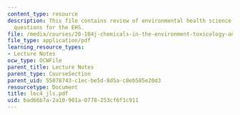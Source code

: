 ```yaml
---
content_type: resource
description: This file contains review of environmental health science paradigm, The
  questions for the EHS.
file: /media/courses/20-104j-chemicals-in-the-environment-toxicology-and-public-health-be-104j-spring-2005/bad66b7a2a10901a0778253cf6f1c911_lec4_jls.pdf
file_type: application/pdf
learning_resource_types:
- Lecture Notes
ocw_type: OCWFile
parent_title: Lecture Notes
parent_type: CourseSection
parent_uid: 55878743-c1ec-be5d-8d5a-c8eb585e20d3
resourcetype: Document
title: lec4_jls.pdf
uid: bad66b7a-2a10-901a-0778-253cf6f1c911
---
```

